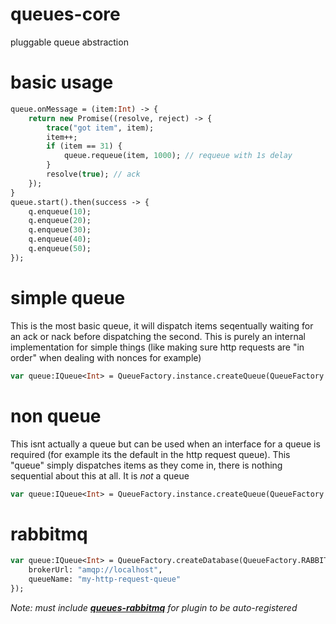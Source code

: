 # queues-core
pluggable queue abstraction

# basic usage

```haxe
queue.onMessage = (item:Int) -> {
    return new Promise((resolve, reject) -> {
        trace("got item", item);
        item++;
        if (item == 31) {
            queue.requeue(item, 1000); // requeue with 1s delay
        }
        resolve(true); // ack
    });
}
queue.start().then(success -> {
    q.enqueue(10);
    q.enqueue(20);
    q.enqueue(30);
    q.enqueue(40);
    q.enqueue(50);
});
```

# simple queue

This is the most basic queue, it will dispatch items seqentually waiting for an ack or nack before dispatching the second. This is purely an internal implementation for simple things (like making sure http requests are "in order" when dealing with nonces for example)

```haxe
var queue:IQueue<Int> = QueueFactory.instance.createQueue(QueueFactory.SIMPLE_QUEUE);
```

# non queue
This isnt actually a queue but can be used when an interface for a queue is required (for example its the default in the http request queue). This "queue" simply dispatches items as they come in, there is nothing sequential about this at all. It is _not_ a queue

```haxe
var queue:IQueue<Int> = QueueFactory.instance.createQueue(QueueFactory.NON_QUEUE);
```

# rabbitmq

```haxe
var queue:IQueue<Int> = QueueFactory.createDatabase(QueueFactory.RABBITMQ_QUEUE, {
    brokerUrl: "amqp://localhost",
    queueName: "my-http-request-queue"
});
```
_Note: must include [__queues-rabbitmq__](https://github.com/core-haxe/queues-rabbitmq) for plugin to be auto-registered_
